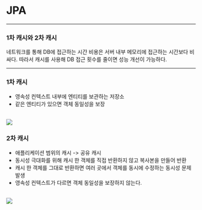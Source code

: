 # JPA

---
### 1차 캐시와 2차 캐시

네트워크를 통해 DB에 접근하는 시간 비용은 서버 내부 메모리에 접근하는 시간보다 비싸다.
따라서 캐시를 사용해 DB 접근 횟수를 줄이면 성능 개선이 가능하다.

---
### 1차 캐시
- 영속성 컨텍스트 내부에 엔티티를 보관하는 저장소
- 같은 엔티티가 있으면 객체 동일성을 보장
<br><br>
<img src="/Users/camel/IdeaProjects/TIL/src/main/resources/img/jpa_persistence_1.png">


### 2차 캐시
- 애플리케이션 범위의 캐시 -> 공유 캐시
- 동시성 극대화를 위해 캐시 한 객체를 직접 반환하지 않고 복사본을 만들어 반환
- 캐시 한 객체를 그대로 반환하면 여러 곳에서 객체를 동시에 수정하는 동시성 문제 발생
- 영속성 컨텍스트가 다르면 객체 동일성을 보장하지 않는다.
<br><br>
<img src="/Users/camel/IdeaProjects/TIL/src/main/resources/img/cache_1.png">